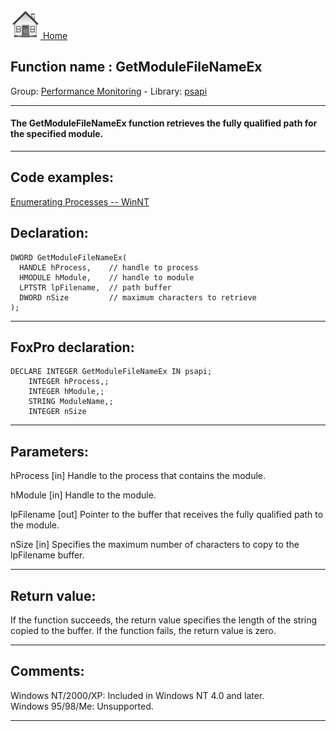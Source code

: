 [<img src="../../images/home.png"> Home ](https://github.com/VFPX/Win32API)  

## Function name : GetModuleFileNameEx
Group: [Performance Monitoring](../../functions_group.md#Performance_Monitoring)  -  Library: [psapi](../../Libraries.md#psapi)  
***  


#### The GetModuleFileNameEx function retrieves the fully qualified path for the specified module.
***  


## Code examples:
[Enumerating Processes -- WinNT](../../samples/sample_162.md)  

## Declaration:
```foxpro  
DWORD GetModuleFileNameEx(
  HANDLE hProcess,    // handle to process
  HMODULE hModule,    // handle to module
  LPTSTR lpFilename,  // path buffer
  DWORD nSize         // maximum characters to retrieve
);  
```  
***  


## FoxPro declaration:
```foxpro  
DECLARE INTEGER GetModuleFileNameEx IN psapi;
	INTEGER hProcess,;
	INTEGER hModule,;
	STRING ModuleName,;
	INTEGER nSize  
```  
***  


## Parameters:
hProcess 
[in] Handle to the process that contains the module. 

hModule 
[in] Handle to the module. 

lpFilename 
[out] Pointer to the buffer that receives the fully qualified path to the module.

nSize 
[in] Specifies the maximum number of characters to copy to the lpFilename buffer.   
***  


## Return value:
If the function succeeds, the return value specifies the length of the string copied to the buffer. If the function fails, the return value is zero.  
***  


## Comments:
Windows NT/2000/XP: Included in Windows NT 4.0 and later.  
Windows 95/98/Me: Unsupported.  
  
***  

